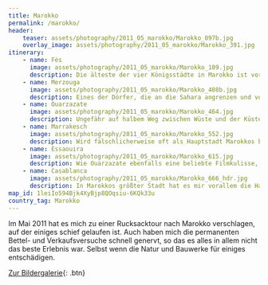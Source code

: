 ```yaml
---
title: Marokko
permalink: /marokko/
header:
    teaser: assets/photography/2011_05_marokko/Marokko_097b.jpg
    overlay_image: assets/photography/2011_05_marokko/Marokko_391.jpg
itinerary:
    - name: Fès
      image: assets/photography/2011_05_marokko/Marokko_109.jpg
      description: Die älteste der vier Königsstädte in Marokko ist vor allem wegen den dort ansässigen Gerbereien bekannt. Zudem hat sie die größte Altstadt in Nordafrika, viele Koranschulen und prunkvolle Tore. Wem in Marrakesch zu viel los ist, findet in Fès eine gute Alternative.
    - name: Merzouga
      image: assets/photography/2011_05_marokko/Marokko_408b.jpg
      description: Eines der Dörfer, die an die Sahara angrenzen und von dem etliche Wüstentouren starten. Neben den Touranbietern gibt es aber sonst nicht wirklich etwas in dem Ort, die Tour war aber definitiv eines der Highlights meiner Reise.
    - name: Ouarzazate 
      image: assets/photography/2011_05_marokko/Marokko_464.jpg
      description: Ungefähr auf halbem Weg zwischen Wüste und der Küstenregion liegt diese Stadt, in der zahlreiche Filme und Serien gedreht wurden. Aber auch wenn man kein Filmliebhaber ist, sind die Kasbahs (Festungen) ein Besuch wert. 
    - name: Marrakesch 
      image: assets/photography/2011_05_marokko/Marokko_552.jpg
      description: Wird fälschlicherweise oft als Hauptstadt Marokkos bezeichnet, weil es vielleicht die bekannteste ist und dort viele Flüge ankommen. Aber auch ohne den Titel gibt es hier viel zu sehen, kann einen aber auch schnell überfordern. Gerade auf dem zentralen Marktplatz, dem Djemaa el Fna, ist man durchgängig Ziel von Bauernfängern oder hat schnell ein Tier für Fotos auf der Schulter.
    - name: Essaouira 
      image: assets/photography/2011_05_marokko/Marokko_615.jpg
      description: Wie Ouarzazate ebenfalls eine beliebte Filmkulisse, jedoch eben als Hafen- statt Wüstenstadt. Die Altstadt ist sehr sehenswert und im Hafen ist sehr viel los, wer frischen Fisch mag, wird hier auf jeden Fall fündig.
    - name: Casablanca 
      image: assets/photography/2011_05_marokko/Marokko_666_hdr.jpg
      description: In Marokkos größter Stadt hat es mir vorallem die Hasan-II-Moschee mit ihren strahlenden Farben angetan. Ansonsten hab ich die Reise dort eher ausklingen lassen so dass ich nicht viel darüber schreiben kann ;)
map_id: 1leiIo594Bjk4XyBjp8QOqsiu-6KQk33u
country_tag: Marokko
---
```


Im Mai 2011 hat es mich zu einer Rucksacktour nach Marokko verschlagen, auf der einiges schief gelaufen ist.
Auch haben mich die permanenten Bettel- und Verkaufsversuche schnell genervt, so das es alles in allem nicht das beste Erlebnis war. 
Selbst wenn die Natur und Bauwerke für einiges entschädigen.

[Zur Bildergalerie](/photography/marokko-2011/){: .btn}
